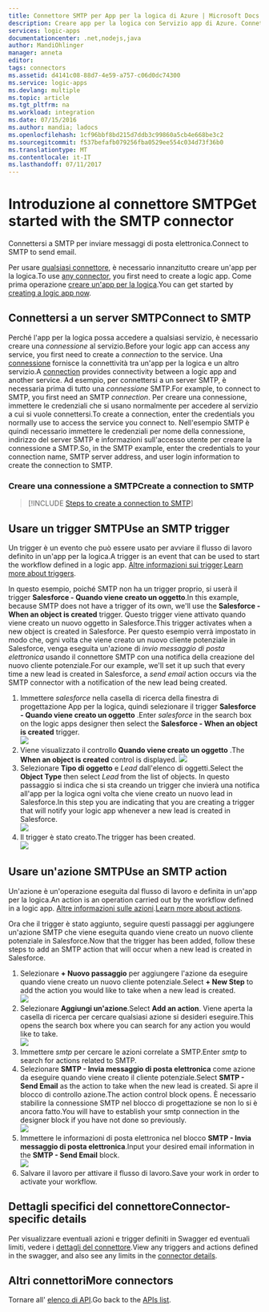```yaml
---
title: Connettore SMTP per App per la logica di Azure | Microsoft Docs
description: Creare app per la logica con Servizio app di Azure. Connettersi a SMTP per inviare messaggi di posta elettronica.
services: logic-apps
documentationcenter: .net,nodejs,java
author: MandiOhlinger
manager: anneta
editor: 
tags: connectors
ms.assetid: d4141c08-88d7-4e59-a757-c06d0dc74300
ms.service: logic-apps
ms.devlang: multiple
ms.topic: article
ms.tgt_pltfrm: na
ms.workload: integration
ms.date: 07/15/2016
ms.author: mandia; ladocs
ms.openlocfilehash: 1cf96bbf8bd215d7ddb3c99860a5cb4e668be3c2
ms.sourcegitcommit: f537befafb079256fba0529ee554c034d73f36b0
ms.translationtype: MT
ms.contentlocale: it-IT
ms.lasthandoff: 07/11/2017
---
```

# <a name="get-started-with-the-smtp-connector"></a><span data-ttu-id="4c700-104">Introduzione al connettore SMTP</span><span class="sxs-lookup"><span data-stu-id="4c700-104">Get started with the SMTP connector</span></span>
<span data-ttu-id="4c700-105">Connettersi a SMTP per inviare messaggi di posta elettronica.</span><span class="sxs-lookup"><span data-stu-id="4c700-105">Connect to SMTP to send email.</span></span>

<span data-ttu-id="4c700-106">Per usare [qualsiasi connettore](apis-list.md), è necessario innanzitutto creare un'app per la logica.</span><span class="sxs-lookup"><span data-stu-id="4c700-106">To use [any connector](apis-list.md), you first need to create a logic app.</span></span> <span data-ttu-id="4c700-107">Come prima operazione [creare un'app per la logica](../logic-apps/logic-apps-create-a-logic-app.md).</span><span class="sxs-lookup"><span data-stu-id="4c700-107">You can get started by [creating a logic app now](../logic-apps/logic-apps-create-a-logic-app.md).</span></span>

## <a name="connect-to-smtp"></a><span data-ttu-id="4c700-108">Connettersi a un server SMTP</span><span class="sxs-lookup"><span data-stu-id="4c700-108">Connect to SMTP</span></span>
<span data-ttu-id="4c700-109">Perché l'app per la logica possa accedere a qualsiasi servizio, è necessario creare una *connessione* al servizio.</span><span class="sxs-lookup"><span data-stu-id="4c700-109">Before your logic app can access any service, you first need to create a *connection* to the service.</span></span> <span data-ttu-id="4c700-110">Una [connessione](connectors-overview.md) fornisce la connettività tra un'app per la logica e un altro servizio.</span><span class="sxs-lookup"><span data-stu-id="4c700-110">A [connection](connectors-overview.md) provides connectivity between a logic app and another service.</span></span> <span data-ttu-id="4c700-111">Ad esempio, per connettersi a un server SMTP, è necessaria prima di tutto una *connessione* SMTP.</span><span class="sxs-lookup"><span data-stu-id="4c700-111">For example, to connect to SMTP, you first need an SMTP *connection*.</span></span> <span data-ttu-id="4c700-112">Per creare una connessione, immettere le credenziali che si usano normalmente per accedere al servizio a cui si vuole connettersi.</span><span class="sxs-lookup"><span data-stu-id="4c700-112">To create a connection, enter the credentials you normally use to access the service you connect to.</span></span> <span data-ttu-id="4c700-113">Nell'esempio SMTP è quindi necessario immettere le credenziali per nome della connessione, indirizzo del server SMTP e informazioni sull'accesso utente per creare la connessione a SMTP.</span><span class="sxs-lookup"><span data-stu-id="4c700-113">So, in the SMTP example, enter the credentials to your connection name, SMTP server address, and user login information to create the connection to SMTP.</span></span>  

### <a name="create-a-connection-to-smtp"></a><span data-ttu-id="4c700-114">Creare una connessione a SMTP</span><span class="sxs-lookup"><span data-stu-id="4c700-114">Create a connection to SMTP</span></span>
> [!INCLUDE [Steps to create a connection to SMTP](../../includes/connectors-create-api-smtp.md)]
> 
> 

## <a name="use-an-smtp-trigger"></a><span data-ttu-id="4c700-115">Usare un trigger SMTP</span><span class="sxs-lookup"><span data-stu-id="4c700-115">Use an SMTP trigger</span></span>
<span data-ttu-id="4c700-116">Un trigger è un evento che può essere usato per avviare il flusso di lavoro definito in un'app per la logica.</span><span class="sxs-lookup"><span data-stu-id="4c700-116">A trigger is an event that can be used to start the workflow defined in a logic app.</span></span> <span data-ttu-id="4c700-117">[Altre informazioni sui trigger](../logic-apps/logic-apps-what-are-logic-apps.md#logic-app-concepts).</span><span class="sxs-lookup"><span data-stu-id="4c700-117">[Learn more about triggers](../logic-apps/logic-apps-what-are-logic-apps.md#logic-app-concepts).</span></span>

<span data-ttu-id="4c700-118">In questo esempio, poiché SMTP non ha un trigger proprio, si userà il trigger **Salesforce - Quando viene creato un oggetto**.</span><span class="sxs-lookup"><span data-stu-id="4c700-118">In this example, because SMTP does not have a trigger of its own, we'll use the **Salesforce - When an object is created** trigger.</span></span> <span data-ttu-id="4c700-119">Questo trigger viene attivato quando viene creato un nuovo oggetto in Salesforce.</span><span class="sxs-lookup"><span data-stu-id="4c700-119">This trigger activates when a new object is created in Salesforce.</span></span> <span data-ttu-id="4c700-120">Per questo esempio verrà impostato in modo che, ogni volta che viene creato un nuovo cliente potenziale in Salesforce, venga eseguita un'azione di *invio messaggio di posta elettronica* usando il connettore SMTP con una notifica della creazione del nuovo cliente potenziale.</span><span class="sxs-lookup"><span data-stu-id="4c700-120">For our example, we'll set it up such that every time a new lead is created in Salesforce, a *send email* action occurs via the SMTP connector with a notification of the new lead being created.</span></span>

1. <span data-ttu-id="4c700-121">Immettere *salesforce* nella casella di ricerca della finestra di progettazione App per la logica, quindi selezionare il trigger **Salesforce - Quando viene creato un oggetto** .</span><span class="sxs-lookup"><span data-stu-id="4c700-121">Enter *salesforce* in the search box on the logic apps designer then select the **Salesforce - When an object is created** trigger.</span></span>  
   ![](../../includes/media/connectors-create-api-salesforce/trigger-1.png)  
2. <span data-ttu-id="4c700-122">Viene visualizzato il controllo **Quando viene creato un oggetto** .</span><span class="sxs-lookup"><span data-stu-id="4c700-122">The **When an object is created** control is displayed.</span></span>
   ![](../../includes/media/connectors-create-api-salesforce/trigger-2.png)  
3. <span data-ttu-id="4c700-123">Selezionare **Tipo di oggetto** e *Lead* dall'elenco di oggetti.</span><span class="sxs-lookup"><span data-stu-id="4c700-123">Select the **Object Type** then select *Lead* from the list of objects.</span></span> <span data-ttu-id="4c700-124">In questo passaggio si indica che si sta creando un trigger che invierà una notifica all'app per la logica ogni volta che viene creato un nuovo lead in Salesforce.</span><span class="sxs-lookup"><span data-stu-id="4c700-124">In this step you are indicating that you are creating a trigger that will notify your logic app whenever a new lead is created in Salesforce.</span></span>  
   ![](../../includes/media/connectors-create-api-salesforce/trigger3.png)  
4. <span data-ttu-id="4c700-125">Il trigger è stato creato.</span><span class="sxs-lookup"><span data-stu-id="4c700-125">The trigger has been created.</span></span>  
   ![](../../includes/media/connectors-create-api-salesforce/trigger-4.png)  

## <a name="use-an-smtp-action"></a><span data-ttu-id="4c700-126">Usare un'azione SMTP</span><span class="sxs-lookup"><span data-stu-id="4c700-126">Use an SMTP action</span></span>
<span data-ttu-id="4c700-127">Un'azione è un'operazione eseguita dal flusso di lavoro e definita in un'app per la logica.</span><span class="sxs-lookup"><span data-stu-id="4c700-127">An action is an operation carried out by the workflow defined in a logic app.</span></span> <span data-ttu-id="4c700-128">[Altre informazioni sulle azioni](../logic-apps/logic-apps-what-are-logic-apps.md#logic-app-concepts).</span><span class="sxs-lookup"><span data-stu-id="4c700-128">[Learn more about actions](../logic-apps/logic-apps-what-are-logic-apps.md#logic-app-concepts).</span></span>

<span data-ttu-id="4c700-129">Ora che il trigger è stato aggiunto, seguire questi passaggi per aggiungere un'azione SMTP che viene eseguita quando viene creato un nuovo cliente potenziale in Salesforce.</span><span class="sxs-lookup"><span data-stu-id="4c700-129">Now that the trigger has been added, follow these steps to add an SMTP action that will occur when a new lead is created in Salesforce.</span></span>

1. <span data-ttu-id="4c700-130">Selezionare **+ Nuovo passaggio** per aggiungere l'azione da eseguire quando viene creato un nuovo cliente potenziale.</span><span class="sxs-lookup"><span data-stu-id="4c700-130">Select **+ New Step** to add the action you would like to take when a new lead is created.</span></span>  
   ![](../../includes/media/connectors-create-api-salesforce/trigger4.png)  
2. <span data-ttu-id="4c700-131">Selezionare **Aggiungi un'azione**.</span><span class="sxs-lookup"><span data-stu-id="4c700-131">Select **Add an action**.</span></span> <span data-ttu-id="4c700-132">Viene aperta la casella di ricerca per cercare qualsiasi azione si desideri eseguire.</span><span class="sxs-lookup"><span data-stu-id="4c700-132">This opens the search box where you can search for any action you would like to take.</span></span>  
   ![](../../includes/media/connectors-create-api-smtp/using-smtp-action-2.png)  
3. <span data-ttu-id="4c700-133">Immettere *smtp* per cercare le azioni correlate a SMTP.</span><span class="sxs-lookup"><span data-stu-id="4c700-133">Enter *smtp* to search for actions related to SMTP.</span></span>  
4. <span data-ttu-id="4c700-134">Selezionare **SMTP - Invia messaggio di posta elettronica** come azione da eseguire quando viene creato il cliente potenziale.</span><span class="sxs-lookup"><span data-stu-id="4c700-134">Select **SMTP - Send Email** as the action to take when the new lead is created.</span></span> <span data-ttu-id="4c700-135">Si apre il blocco di controllo azione.</span><span class="sxs-lookup"><span data-stu-id="4c700-135">The action control block opens.</span></span> <span data-ttu-id="4c700-136">È necessario stabilire la connessione SMTP nel blocco di progettazione se non lo si è ancora fatto.</span><span class="sxs-lookup"><span data-stu-id="4c700-136">You will have to establish your smtp connection in the designer block if you have not done so previously.</span></span>  
   ![](../../includes/media/connectors-create-api-smtp/smtp-2.png)    
5. <span data-ttu-id="4c700-137">Immettere le informazioni di posta elettronica nel blocco **SMTP - Invia messaggio di posta elettronica**.</span><span class="sxs-lookup"><span data-stu-id="4c700-137">Input your desired email information in the **SMTP - Send Email** block.</span></span>  
   ![](../../includes/media/connectors-create-api-smtp/using-smtp-action-4.PNG)  
6. <span data-ttu-id="4c700-138">Salvare il lavoro per attivare il flusso di lavoro.</span><span class="sxs-lookup"><span data-stu-id="4c700-138">Save your work in order to activate your workflow.</span></span>  

## <a name="connector-specific-details"></a><span data-ttu-id="4c700-139">Dettagli specifici del connettore</span><span class="sxs-lookup"><span data-stu-id="4c700-139">Connector-specific details</span></span>

<span data-ttu-id="4c700-140">Per visualizzare eventuali azioni e trigger definiti in Swagger ed eventuali limiti, vedere i [dettagli del connettore](/connectors/smtpconnector/).</span><span class="sxs-lookup"><span data-stu-id="4c700-140">View any triggers and actions defined in the swagger, and also see any limits in the [connector details](/connectors/smtpconnector/).</span></span>

## <a name="more-connectors"></a><span data-ttu-id="4c700-141">Altri connettori</span><span class="sxs-lookup"><span data-stu-id="4c700-141">More connectors</span></span>
<span data-ttu-id="4c700-142">Tornare all' [elenco di API](apis-list.md).</span><span class="sxs-lookup"><span data-stu-id="4c700-142">Go back to the [APIs list](apis-list.md).</span></span>